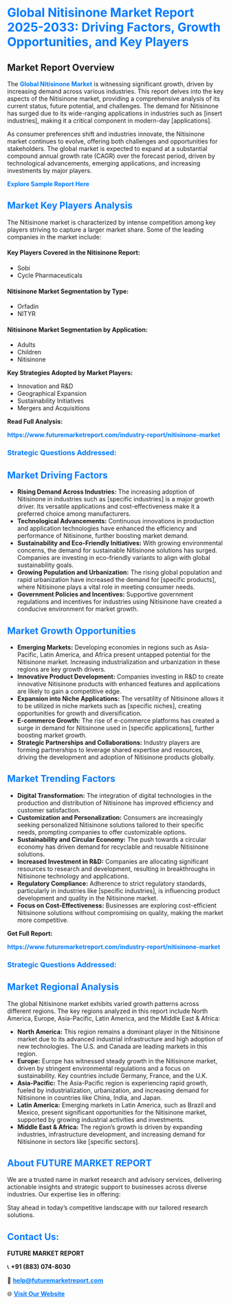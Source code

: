 <h1 style="color: #007BFF;">Global Nitisinone Market Report 2025-2033: Driving Factors, Growth Opportunities, and Key Players</h1>

<section id="overview">
<h2>Market Report Overview</h2>
<p>The <a href="https://www.futuremarketreport.com/industry-report/nitisinone-market" style="color: #007BFF; text-decoration: none;"><strong>Global Nitisinone Market</strong></a> is witnessing significant growth, driven by increasing demand across various industries. This report delves into the key aspects of the Nitisinone market, providing a comprehensive analysis of its current status, future potential, and challenges. The demand for Nitisinone has surged due to its wide-ranging applications in industries such as [insert industries], making it a critical component in modern-day [applications].</p>
<p>As consumer preferences shift and industries innovate, the Nitisinone market continues to evolve, offering both challenges and opportunities for stakeholders. The global market is expected to expand at a substantial compound annual growth rate (CAGR) over the forecast period, driven by technological advancements, emerging applications, and increasing investments by major players.</p>
</section>

<section id="overview">
<p><a href="https://www.futuremarketreport.com/request-sample/reportId=125726" style="color: #007BFF; text-decoration: none;"><strong>Explore Sample Report Here</strong></a></p>
</section>

<section id="key-players">
<h2 style="color: #007BFF;">Market Key Players Analysis</h2>
<p>The Nitisinone market is characterized by intense competition among key players striving to capture a larger market share. Some of the leading companies in the market include:</p>
<h4>Key Players Covered in the Nitisinone Report:</h4>
<ul><li>Sobi</li><li>Cycle Pharmaceuticals</li></ul>
<h4>Nitisinone Market Segmentation by Type:</h4>
<ul><li>Orfadin</li><li>NITYR</li></ul>

<h4>Nitisinone Market Segmentation by Application:</h4>
<ul><li>Adults</li><li>Children</li><li>Nitisinone</li></ul>
<p><strong>Key Strategies Adopted by Market Players:</strong></p>
<ul>
<li>Innovation and R&D</li>
<li>Geographical Expansion</li>
<li>Sustainability Initiatives</li>
<li>Mergers and Acquisitions</li>
</ul>
</section>

<section>
<p><strong>Read Full Analysis: </strong></p><a href="https://www.futuremarketreport.com/industry-report/nitisinone-market" style="color: #007BFF; text-decoration: none;"><strong>https://www.futuremarketreport.com/industry-report/nitisinone-market</strong></a>
<h3 style="color: #007BFF;">Strategic Questions Addressed:</h3>
</section>

<section id="driving-factors">
<h2 style="color: #007BFF;">Market Driving Factors</h2>
<ul>
<li><strong>Rising Demand Across Industries:</strong> The increasing adoption of Nitisinone in industries such as [specific industries] is a major growth driver. Its versatile applications and cost-effectiveness make it a preferred choice among manufacturers.</li>
<li><strong>Technological Advancements:</strong> Continuous innovations in production and application technologies have enhanced the efficiency and performance of Nitisinone, further boosting market demand.</li>
<li><strong>Sustainability and Eco-Friendly Initiatives:</strong> With growing environmental concerns, the demand for sustainable Nitisinone solutions has surged. Companies are investing in eco-friendly variants to align with global sustainability goals.</li>
<li><strong>Growing Population and Urbanization:</strong> The rising global population and rapid urbanization have increased the demand for [specific products], where Nitisinone plays a vital role in meeting consumer needs.</li>
<li><strong>Government Policies and Incentives:</strong> Supportive government regulations and incentives for industries using Nitisinone have created a conducive environment for market growth.</li>
</ul>
</section>

<section id="growth-opportunities">
<h2 style="color: #007BFF;">Market Growth Opportunities</h2>
<ul>
<li><strong>Emerging Markets:</strong> Developing economies in regions such as Asia-Pacific, Latin America, and Africa present untapped potential for the Nitisinone market. Increasing industrialization and urbanization in these regions are key growth drivers.</li>
<li><strong>Innovative Product Development:</strong> Companies investing in R&D to create innovative Nitisinone products with enhanced features and applications are likely to gain a competitive edge.</li>
<li><strong>Expansion into Niche Applications:</strong> The versatility of Nitisinone allows it to be utilized in niche markets such as [specific niches], creating opportunities for growth and diversification.</li>
<li><strong>E-commerce Growth:</strong> The rise of e-commerce platforms has created a surge in demand for Nitisinone used in [specific applications], further boosting market growth.</li>
<li><strong>Strategic Partnerships and Collaborations:</strong> Industry players are forming partnerships to leverage shared expertise and resources, driving the development and adoption of Nitisinone products globally.</li>
</ul>
</section>

<section id="trending-factors">
<h2 style="color: #007BFF;">Market Trending Factors</h2>
<ul>
<li><strong>Digital Transformation:</strong> The integration of digital technologies in the production and distribution of Nitisinone has improved efficiency and customer satisfaction.</li>
<li><strong>Customization and Personalization:</strong> Consumers are increasingly seeking personalized Nitisinone solutions tailored to their specific needs, prompting companies to offer customizable options.</li>
<li><strong>Sustainability and Circular Economy:</strong> The push towards a circular economy has driven demand for recyclable and reusable Nitisinone solutions.</li>
<li><strong>Increased Investment in R&D:</strong> Companies are allocating significant resources to research and development, resulting in breakthroughs in Nitisinone technology and applications.</li>
<li><strong>Regulatory Compliance:</strong> Adherence to strict regulatory standards, particularly in industries like [specific industries], is influencing product development and quality in the Nitisinone market.</li>
<li><strong>Focus on Cost-Effectiveness:</strong> Businesses are exploring cost-efficient Nitisinone solutions without compromising on quality, making the market more competitive.</li>
</ul>
</section>

<section>
<p><strong>Get Full Report: </strong></p><a href="https://www.futuremarketreport.com/industry-report/nitisinone-market" style="color: #007BFF; text-decoration: none;"><strong>https://www.futuremarketreport.com/industry-report/nitisinone-market</strong></a>
<h3 style="color: #007BFF;">Strategic Questions Addressed:</h3>
</section>


<section id="regional-analysis">
<h2 style="color: #007BFF;">Market Regional Analysis</h2>
<p>The global Nitisinone market exhibits varied growth patterns across different regions. The key regions analyzed in this report include North America, Europe, Asia-Pacific, Latin America, and the Middle East & Africa:</p>
<ul>
<li><strong>North America:</strong> This region remains a dominant player in the Nitisinone market due to its advanced industrial infrastructure and high adoption of new technologies. The U.S. and Canada are leading markets in this region.</li>
<li><strong>Europe:</strong> Europe has witnessed steady growth in the Nitisinone market, driven by stringent environmental regulations and a focus on sustainability. Key countries include Germany, France, and the U.K.</li>
<li><strong>Asia-Pacific:</strong> The Asia-Pacific region is experiencing rapid growth, fueled by industrialization, urbanization, and increasing demand for Nitisinone in countries like China, India, and Japan.</li>
<li><strong>Latin America:</strong> Emerging markets in Latin America, such as Brazil and Mexico, present significant opportunities for the Nitisinone market, supported by growing industrial activities and investments.</li>
<li><strong>Middle East & Africa:</strong> The region’s growth is driven by expanding industries, infrastructure development, and increasing demand for Nitisinone in sectors like [specific sectors].</li>
</ul>
</section>

<footer>
<h2 style="color: #007BFF;">About FUTURE MARKET REPORT</h2>
<p>We are a trusted name in market research and advisory services, delivering actionable insights and strategic support to businesses across diverse industries. Our expertise lies in offering:</p>

<p>Stay ahead in today’s competitive landscape with our tailored research solutions.</p>

<h2 style="color: #007BFF;">Contact Us:</h2>
<p><strong>FUTURE MARKET REPORT</strong></p>
<p>📞 <strong>+91 (883) 074-8030</strong></p>
<p>📧 <strong><a href="mailto:help@futuremarketreport.com" style="color: #007BFF;">help@futuremarketreport.com</a></strong></p>
<p>🌐 <strong><a href="https://www.futuremarketreport.com/" style="color: #007BFF;">Visit Our Website</a></strong></p>
</footer>